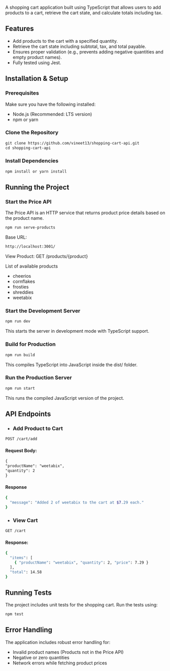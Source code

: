 A shopping cart application built using TypeScript that allows users to add products to a cart, retrieve the cart state, and calculate totals including tax.

## Features

- Add products to the cart with a specified quantity.
- Retrieve the cart state including subtotal, tax, and total payable.
- Ensures proper validation (e.g., prevents adding negative quantities and empty product names).
- Fully tested using Jest.

## Installation & Setup

### Prerequisites

Make sure you have the following installed:

- Node.js (Recommended: LTS version)
- npm or yarn

### Clone the Repository

```md
git clone https://github.com/vineet13/shopping-cart-api.git
cd shopping-cart-api
```

### Install Dependencies

```md
npm install or yarn install
```

## Running the Project

### Start the Price API

The Price API is an HTTP service that returns product price details based on the product name.

```md
npm run serve-products
```

Base URL:

```sh
http://localhost:3001/
```

View Product: GET /products/{product}

List of available products

- cheerios
- cornflakes
- frosties
- shreddies
- weetabix

### Start the Development Server

```md
npm run dev
```

This starts the server in development mode with TypeScript support.

### Build for Production

```md
npm run build
```

This compiles TypeScript into JavaScript inside the dist/ folder.

### Run the Production Server

```md
npm run start
```

This runs the compiled JavaScript version of the project.

## API Endpoints

- ### Add Product to Cart

```md
POST /cart/add
```

#### Request Body:

```md
{
"productName": "weetabix",
"quantity": 2
}
```

#### Response

```sh
{
  "message": "Added 2 of weetabix to the cart at $7.29 each."
}
```

- ### View Cart

```sh
GET /cart
```

#### Response:

```sh
{
  "items": [
    { "productName": "weetabix", "quantity": 2, "price": 7.29 }
  ],
  "total": 14.58
}
```

## Running Tests

The project includes unit tests for the shopping cart. Run the tests using:

```sh
npm test
```

## Error Handling

The application includes robust error handling for:

- Invalid product names (Products not in the Price API)
- Negative or zero quantities
- Network errors while fetching product prices

